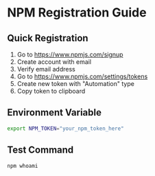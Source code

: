 # NPM Registration Guide

## Quick Registration
1. Go to https://www.npmjs.com/signup
2. Create account with email
3. Verify email address
4. Go to https://www.npmjs.com/settings/tokens
5. Create new token with "Automation" type
6. Copy token to clipboard

## Environment Variable
```bash
export NPM_TOKEN="your_npm_token_here"
```

## Test Command
```bash
npm whoami
```
